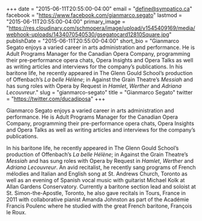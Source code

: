 +++
date = "2015-06-11T20:55:00-04:00"
email = "define@sympatico.ca"
facebook = "https://www.facebook.com/gianmarco.segato"
lastmod = "2015-06-11T20:55:00-04:00"
primary_image = "https://res.cloudinary.com/schmopera/image/upload/v1545409169/media/webhook-uploads/1434070540530/gsegatocard12810Square.jpg"
publishDate = "2015-06-11T20:55:00-04:00"
short_bio = "Gianmarco Segato enjoys a varied career in arts administration and performance. He is Adult Programs Manager for the Canadian Opera Company, programming their pre-performance opera chats, Opera Insights and Opera Talks as well as writing articles and interviews for the company’s publications. In his baritone life, he recently appeared in The Glenn Gould School’s production of Offenbach’s *La belle Hélène*; in Against the Grain Theatre’s *Messiah* and has sung roles with Opera by Request in *Hamlet*, *Werther* and *Adriana Lecouvreur*."
slug = "gianmarco-segato"
title = "Gianmarco Segato"
twitter = "https://twitter.com/ducadiposa"
+++

Gianmarco Segato enjoys a varied career in arts administration and performance. He is Adult Programs Manager for the Canadian Opera Company, programming their pre-performance opera chats, Opera Insights and Opera Talks as well as writing articles and interviews for the company’s publications. 

In his baritone life, he recently appeared in The Glenn Gould School’s production of Offenbach’s *La belle Hélène*; in Against the Grain Theatre’s *Messiah* and has sung roles with Opera by Request in *Hamlet*, *Werther* and *Adriana Lecouvreur*. An avid recitalist, he recently sang programs of French mélodies and Italian and English song at St. Andrews Church, Toronto as well as an evening of Spanish vocal music with guitarist Michael Kolk at Allan Gardens Conservatory. Currently a baritone section lead and soloist at St. Simon-the-Apostle, Toronto, he also gave recitals in Tours, France in 2011 with collaborative pianist Amanda Johnston as part of the Académie Francis Poulenc where he studied with the great French baritone, François le Roux.
